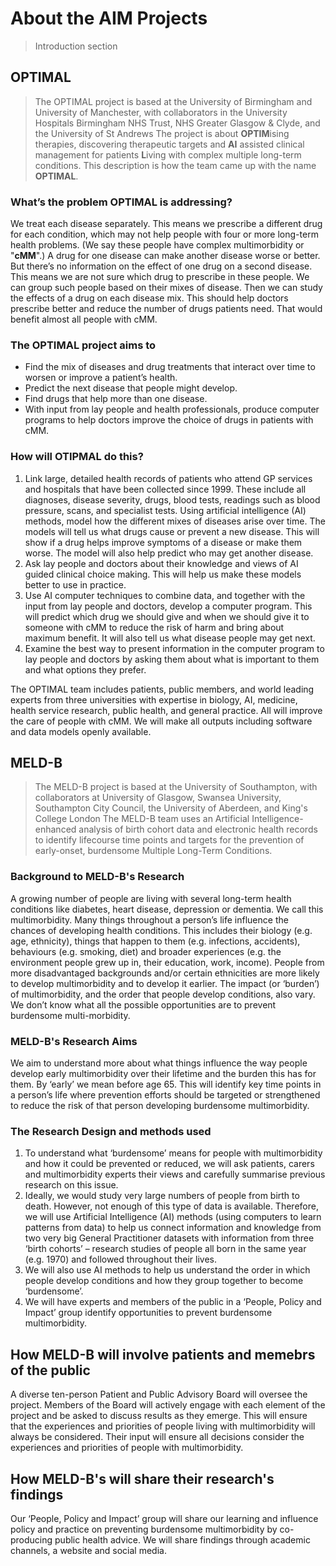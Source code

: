 # About the AIM Projects 

> Introduction section 


## OPTIMAL 

> The OPTIMAL project is based at the University of Birmingham and University of Manchester, with collaborators in the University Hospitals Birmingham NHS Trust, NHS Greater Glasgow & Clyde, and the University of St Andrews
> The project is about **OPTIM**ising therapies, discovering therapeutic targets and **AI** assisted clinical management for patients **L**iving with complex multiple long-term conditions. This description is how the team came up with the name **OPTIMAL**.

### What’s the problem OPTIMAL is addressing?
We treat each disease separately. This means we prescribe a different drug for each condition, which may not help people with four or more long-term health problems. (We say these people have complex multimorbidity or "**cMM**".) A drug for one disease can make another disease worse or better. But there’s no information on the effect of one drug on a second disease. This means we are not sure which drug to prescribe in these people.
We can group such people based on their mixes of disease. Then we can study the effects of a drug on each disease mix. This should help doctors prescribe better and reduce the number of drugs patients need. That would benefit almost all people with cMM.

### The OPTIMAL project aims to
* Find the mix of diseases and drug treatments that interact over time to worsen or improve a patient’s health.
* Predict the next disease that people might develop.
* Find drugs that help more than one disease.
* With input from lay people and health professionals, produce computer programs to help doctors improve the choice of drugs in patients with cMM.

### How will OTIPMAL do this?
1.	Link large, detailed health records of patients who attend GP services and hospitals that have been collected since 1999. These include all diagnoses, disease severity, drugs, blood tests, readings such as blood pressure, scans, and specialist tests. Using artificial intelligence (AI) methods, model how the different mixes of diseases arise over time. The models will tell us what drugs cause or prevent a new disease. This will show if a drug helps improve symptoms of a disease or make them worse. The model will also help predict who may get another disease.
2.	Ask lay people and doctors about their knowledge and views of AI guided clinical choice making. This will help us make these models better to use in practice.
3.	Use AI computer techniques to combine data, and together with the input from lay people and doctors, develop a computer program. This will predict which drug we should give and when we should give it to someone with cMM to reduce the risk of harm and bring about maximum benefit. It will also tell us what disease people may get next.
4.	Examine the best way to present information in the computer program to lay people and doctors by asking them about what is important to them and what options they prefer.

The OPTIMAL team includes patients, public members, and world leading experts from three universities with expertise in biology, AI, medicine, health service research, public health, and general practice. All will improve the care of people with cMM. We will make all outputs including software and data models openly available.


## MELD-B

> The MELD-B project is based at the University of Southampton, with collaborators at University of Glasgow, Swansea University, Southampton City Council, the University of Aberdeen, and King's College London
> The MELD-B team uses an Artificial Intelligence-enhanced analysis of birth cohort data and electronic health records to identify lifecourse time points and targets for the prevention of early-onset, burdensome Multiple Long-Term Conditions. 

### Background to MELD-B's Research
A growing number of people are living with several long-term health conditions like diabetes, heart disease, depression or dementia. We call this multimorbidity. Many things throughout a person’s life influence the chances of developing health conditions. This includes their biology (e.g. age, ethnicity), things that happen to them (e.g. infections, accidents), behaviours (e.g. smoking, diet) and broader experiences (e.g. the environment people grew up in, their education, work, income). People from more disadvantaged backgrounds and/or certain ethnicities are more likely to develop multimorbidity and to develop it   earlier. The impact (or ‘burden’) of multimorbidity, and the order that people develop conditions, also vary. We don’t know what all the possible opportunities are to prevent burdensome multi-morbidity. 

### MELD-B's Research Aims
We aim to understand more about what things influence the way people develop early multimorbidity over their lifetime and the burden this has for them. By ‘early’ we mean before age 65. This will identify key time points in a person’s life where prevention efforts should be targeted or strengthened to reduce the risk of that person developing burdensome multimorbidity. 

### The Research Design and methods used
1.	To understand what ‘burdensome’ means for people with multimorbidity and how it   could be prevented or reduced, we will ask patients, carers and multimorbidity experts their views and carefully summarise previous research on this issue.
2.	Ideally, we would study very large numbers of people from birth to death. However, not enough of this type of data is available. Therefore, we will use Artificial Intelligence (AI) methods (using computers to learn patterns from data) to help us connect information and knowledge from two very big General Practitioner datasets with information from three ‘birth cohorts’ – research studies of people all born in    the same year (e.g. 1970) and followed throughout their lives. 
3.	We will also use AI methods to help us understand the order in which people develop conditions and how they group together to become ‘burdensome’. 
4.	We will have experts and members of the public in a ‘People, Policy and Impact’ group identify opportunities to prevent burdensome multimorbidity. 

## How MELD-B will involve patients and memebrs of the public
A diverse ten-person Patient and Public Advisory Board will oversee the project. Members of the Board will actively engage with each element of the project and be asked to discuss results as they emerge. This will ensure that the experiences and priorities of people living with multimorbidity will always be considered.  Their input will ensure all decisions consider the experiences and priorities of people with multimorbidity. 

## How MELD-B's will share their research's findings
Our ‘People, Policy and Impact’ group will share our learning and influence policy and practice on preventing burdensome multimorbidity by co-producing public health advice.  We will share findings through academic channels, a website and social media.




